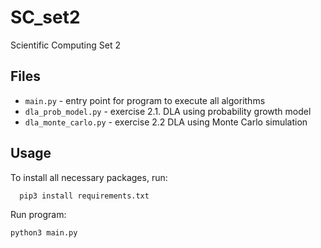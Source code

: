 # SC_set2
Scientific Computing Set 2

## Files
- `main.py` - entry point for program to execute all algorithms
- `dla_prob_model.py` - exercise 2.1. DLA using probability growth model
- `dla_monte_carlo.py` - exercise 2.2 DLA using Monte Carlo simulation

## Usage
To install all necessary packages, run:
```
  pip3 install requirements.txt
```

Run program:
```
python3 main.py
```
